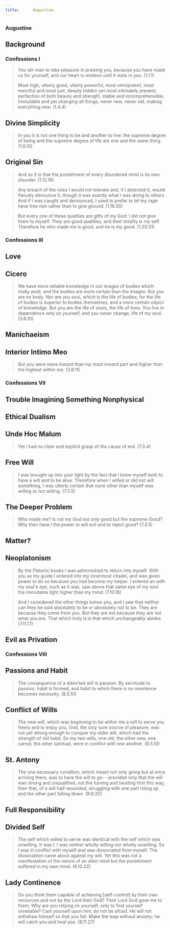 ```yaml
---
title:      Augustine
---
```





<section><!--Begin Augustine-->
<section data-background="http://staugustinecatholicparish.org/slideshows/homeMedium/st_augustine_hippo_24.jpg">

# Augustine #

</section>
<section>

## Background ##

</section>
</section><!--End Augustine-->
<section><!--Begin Confessions I-->
<section data-background="https://eruthvenstevenson.files.wordpress.com/2015/12/1.jpg">

# Confessions I #

</section>
<section>

> You stir man to take pleasure in praising you, because you have
> made us for yourself, and our heart is restless until it rests in
> you.
> (1.1.1)

</section>
<section>

> Most high, utterly good, utterly powerful, most omnipotent, most
> merciful and most just, deeply hidden yet most intimately
> present, perfection of both beauty and strength, stable and
> incomprehensible, immutable and yet changing all things, never
> new, never old, making everything new.
> (1.4.4)

</section>
<section>

## Divine Simplicity ##

> In you it is not one thing to be and another to live: the supreme
> degree of being and the supreme degree of life are one and the
> same thing.
> (1.6.10)

</section>
<section>

## Original Sin ##

</section>
<section>

> And so it is that the punishment of every disordered mind is its
> own disorder.
> (1.12.19)

</section>
<section>

> Any breach of the rules I would not tolerate and, if I detected
> it, would fiercely denounce it, though it was exactly what I was
> doing to others.  And if I was caught and denounced, I used to
> prefer to let my rage have free rein rather than to give ground.
> (1.19.30)

</section>
<section>

> But every one of these qualities are gifts of my God: I did not
> give them to myself.  They are good qualities, and their totality
> is my self.  Therefore he who made me is good, and he is my good.
> (1.20.31)

</section>
</section><!--End Confessions I-->
<section><!--Begin Confessions III-->
<section data-background="http://www.strangenotions.com/wp-content/uploads/Saint_Augustine-600x466.jpg">

# Confessions III #

</section>
<section>

## Love ##

</section>
<section>

## Cicero ##

</section>
<section>

> We have more reliable knowledge in our images of bodies which
> really exist, and the bodies are more certain than the images.
> But you are no body.  Nor are you soul, which is the life of
> bodies; for the life of bodies is superior to bodies themselves,
> and a more certain object of knowledge.  But you are the life of
> souls, the life of lives.  You live in dependence only on
> yourself, and you never change, life of my soul.
> (3.6.10)

</section>
<section>

## Manichaeism ##

</section>
<section>

## Interior Intimo Meo ##

> But you were more inward than my most inward part and higher than
> the highest within me.
> (3.6.11)

</section>
</section><!--End Confessions III-->
<section><!--Begin Confessions VII-->
<section data-background="http://1.bp.blogspot.com/_0Gws3D3l1TE/SsEIE1dCOpI/AAAAAAAAAWg/f3UOmgSI1lM/w1200-h630-p-nu/St_Augustine.jpg">

# Confessions VII #

</section>
<section>

## Trouble Imagining Something Nonphysical ##

</section>
<section>

## Ethical Dualism ##

</section>
<section>

## Unde Hoc Malum ##

> Yet I had no clear and explicit grasp of the cause of evil.
> (7.3.4)

</section>
<section>

## Free Will ##

> I was brought up into your light by the fact that I knew myself
> both to have a will and to be alive.  Therefore when I willed or
> did not will something, I was utterly certain that none other
> than myself was willing or not willing.
> (7.3.5)

</section>
<section>

## The Deeper Problem ##

> Who made me?  Is not my God not only good but the supreme Good?
> Why then have I the power to will evil and to reject good?
> (7.3.5)

</section>
<section>

## Matter? ##

</section>
<section>

## Neoplatonism ##

> By the Platonic books I was admonished to return into myself.
> With you as my guide I entered into my innermost citadel, and was
> given power to do so because you had become my helper. I entered
> an with my soul's eye, such as it was, saw above that same eye of
> my soul the immutable light higher than my mind.
> (7.10.16)

</section>
<section>

> And I considered the other things below you, and I saw that
> neither can they be said absolutely to be or aboslutely not to
> be.  They are because they come from you.  But they are not
> because they are not what you are.  That which truly is is that
> which unchangeably abides
> (7.11.17)

</section>
<section>

## Evil as Privation ##

</section>
</section><!--End Confessions VII-->
<section><!--Begin Confessions VIII-->
<section data-background="http://www.aquinascollege.edu/wp-content/uploads/Conversion-of-St-Augustine-by-Fra-Angelico.jpg">

# Confessions VIII #

</section>
<section>

## Passions and Habit ##

> The consequence of a distorted will is passion.  By servitude to
> passion, habit is formed, and habit to which there is no
> resistence becomes necessity.
> (8.5.10)

</section>
<section>

## Conflict of Wills ##

> The new will, which was beginning to be within me a will to serve
> you freely and to enjoy you, God, the only sure source of
> pleasure, was not yet strong enough to conquer my older will,
> which had the strength of old habit.  So my two wills, one old,
> the other new, one carnal, the other spiritual, were in conflict
> with one another.
> (8.5.10)

</section>
<section>

## St. Antony ##

</section>
<section>

> The one necessary condition, which meant not only going but at
> once arriving there, was to have the will to go---provided only
> that the will was strong and unqualified, not the turning and
> twisting first this way, then that, of a will half-wounded,
> struggling with one part rising up and the other part falling
> down.
> (8.8.20)

</section>
<section>

## Full Responsibility ##

</section>
<section>

## Divided Self ##

> The self which willed to serve was identical with the self which
> was unwilling.  It was I.  I was neither wholly willing nor
> wholly unwilling.  So I was in conflict with myself and was
> dissociated from myself.  The dissociation came about against my
> will.  Yet this was not a manifestation of the nature of an alien
> mind but the punishment suffered in my own mind.
> (8.10.22)

</section>
<section>

## Lady Continence ##

> Do you think them capable of achieving [self-control] by their
> own resources and not by the Lord their God?  Their Lord God gave
> me to them.  Why are you relying on yourself, only to find
> yourself unreliable?  Cast yourself upon him, do not be afraid.
> He will not withdraw himself so that you fall.  Make the leap
> without anxiety; he will catch you and heal you.
> (8.11.27)

</section>
</section><!--End Confessions VIII-->